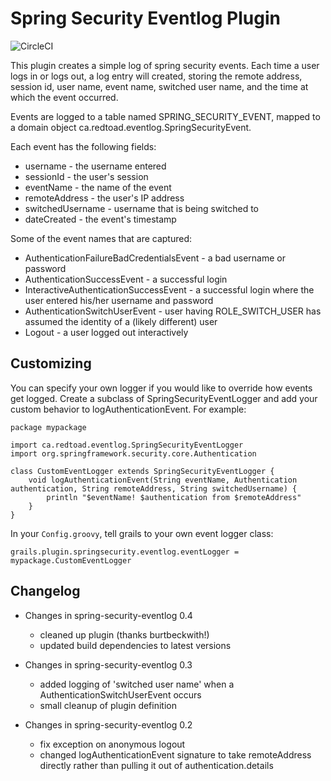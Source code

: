 Spring Security Eventlog Plugin
===============================

![CircleCI](https://img.shields.io/circleci/project/github/yakworks/spring-security-eventlog.svg?longCache=true&style=for-the-badge)


This plugin creates a simple log of spring security events.  Each time
a user logs in or logs out, a log entry will created, storing the
remote address, session id, user name, event name, switched user name,
and the time at which the event occurred.

Events are logged to a table named SPRING_SECURITY_EVENT, mapped to a
domain object ca.redtoad.eventlog.SpringSecurityEvent.

Each event has the following fields:

* username - the username entered
* sessionId - the user's session
* eventName - the name of the event
* remoteAddress - the user's IP address
* switchedUsername - username that is being switched to
* dateCreated - the event's timestamp

Some of the event names that are captured:

* AuthenticationFailureBadCredentialsEvent - a bad username or password
* AuthenticationSuccessEvent - a successful login
* InteractiveAuthenticationSuccessEvent - a successful login where the user entered his/her username and password
* AuthenticationSwitchUserEvent - user having ROLE_SWITCH_USER has assumed the identity of a (likely different) user
* Logout - a user logged out interactively


Customizing
-----------

You can specify your own logger if you would like to override how
events get logged.  Create a subclass of SpringSecurityEventLogger and
add your custom behavior to logAuthenticationEvent.  For example:

    package mypackage
    
    import ca.redtoad.eventlog.SpringSecurityEventLogger
    import org.springframework.security.core.Authentication
    
    class CustomEventLogger extends SpringSecurityEventLogger {
        void logAuthenticationEvent(String eventName, Authentication authentication, String remoteAddress, String switchedUsername) {
            println "$eventName! $authentication from $remoteAddress"
        }
    }

In your `Config.groovy`, tell grails to your own event logger class:

    grails.plugin.springsecurity.eventlog.eventLogger = mypackage.CustomEventLogger


Changelog
---------

* Changes in spring-security-eventlog 0.4
   * cleaned up plugin (thanks burtbeckwith!)
   * updated build dependencies to latest versions

* Changes in spring-security-eventlog 0.3
   * added logging of 'switched user name' when a AuthenticationSwitchUserEvent occurs
   * small cleanup of plugin definition

* Changes in spring-security-eventlog 0.2

    * fix exception on anonymous logout
    * changed logAuthenticationEvent signature to take remoteAddress
      directly rather than pulling it out of authentication.details
